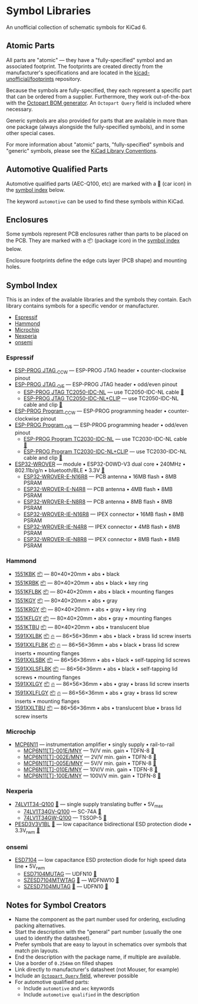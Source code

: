 
<!-- THIS FILE IS AUTOMATICALLY GENERATED. DO NOT EDIT! -->

# Symbol Libraries

An unofficial collection of schematic symbols for KiCad 6.

## Atomic Parts

All parts are "atomic" &mdash; they have a "fully-specified" symbol and an
associated footprint. The footprints are created directly from the
manufacturer's specifications and are located in the
[kicad-unofficial/footprints] repository.

Because the symbols are fully-specified, they each represent a specific part
that can be ordered from a supplier. Furthermore, they work out-of-the-box with
the [Octopart BOM generator]. An `Octopart Query` field is included where
necessary.

Generic symbols are also provided for parts that are available in more than one
package (always alongside the fully-specified symbols), and in some other
special cases.

For more information about "atomic" parts, "fully-specified" symbols and
"generic" symbols, please see the [KiCad Library Conventions].

## Automotive Qualified Parts

Automotive qualified parts (AEC-Q100, etc) are marked with a 🚗 (car icon) in
the [symbol index] below.

The keyword `automotive` can be used to find these symbols within KiCad.

## Enclosures

Some symbols represent PCB enclosures rather than parts to be placed on the PCB.
They are marked with a 📦 (package icon) in the [symbol index] below.

Enclosure footprints define the edge cuts layer (PCB shape) and mounting holes.


## Symbol Index

This is an index of the available libraries and the symbols they contain. Each
library contains symbols for a specific vendor or manufacturer.

- [Espressif](#espressif)
- [Hammond](#hammond)
- [Microchip](#microchip)
- [Nexperia](#nexperia)
- [onsemi](#onsemi)

### Espressif

- [ESP-PROG JTAG <sub>CCW</sub>](https://docs.espressif.com/projects/espressif-esp-iot-solution/en/latest/hw-reference/ESP-Prog_guide.html) &mdash; ESP-PROG JTAG header • counter-clockwise pinout
- [ESP-PROG JTAG <sub>O/E</sub>](https://docs.espressif.com/projects/espressif-esp-iot-solution/en/latest/hw-reference/ESP-Prog_guide.html) &mdash; ESP-PROG JTAG header • odd/even pinout
  - [ESP-PROG JTAG TC2050-IDC-NL](https://docs.espressif.com/projects/espressif-esp-iot-solution/en/latest/hw-reference/ESP-Prog_guide.html) &mdash; use TC2050-IDC-NL cable [👣](https://github.com/kicad-unofficial/footprints#user-content-tagconnect_tc2050-nl 'Footprint: TagConnect TC2050-NL')
  - [ESP-PROG JTAG TC2050-IDC-NL+CLIP](https://docs.espressif.com/projects/espressif-esp-iot-solution/en/latest/hw-reference/ESP-Prog_guide.html) &mdash; use TC2050-IDC-NL cable and clip [👣](https://github.com/kicad-unofficial/footprints#user-content-tagconnect_tc2050-nl+clip 'Footprint: TagConnect TC2050-NL+CLIP')
- [ESP-PROG Program <sub>CCW</sub>](https://docs.espressif.com/projects/espressif-esp-iot-solution/en/latest/hw-reference/ESP-Prog_guide.html) &mdash; ESP-PROG programming header • counter-clockwise pinout
- [ESP-PROG Program <sub>O/E</sub>](https://docs.espressif.com/projects/espressif-esp-iot-solution/en/latest/hw-reference/ESP-Prog_guide.html) &mdash; ESP-PROG programming header • odd/even pinout
  - [ESP-PROG Program TC2030-IDC-NL](https://docs.espressif.com/projects/espressif-esp-iot-solution/en/latest/hw-reference/ESP-Prog_guide.html) &mdash; use TC2030-IDC-NL cable [👣](https://github.com/kicad-unofficial/footprints#user-content-tagconnect_tc2030-nl 'Footprint: TagConnect TC2030-NL')
  - [ESP-PROG Program TC2030-IDC-NL+CLIP](https://docs.espressif.com/projects/espressif-esp-iot-solution/en/latest/hw-reference/ESP-Prog_guide.html) &mdash; use TC2030-IDC-NL cable and clip [👣](https://github.com/kicad-unofficial/footprints#user-content-tagconnect_tc2030-nl+clip 'Footprint: TagConnect TC2030-NL+CLIP')
- [ESP32-WROVER](https://www.espressif.com/sites/default/files/documentation/esp32-wrover-e_esp32-wrover-ie_datasheet_en.pdf) &mdash; module • ESP32-D0WD-V3 dual core • 240MHz • 802.11b/g/n • bluetooth/BLE • 3.3V [👣](https://github.com/kicad-unofficial/footprints#user-content-espressif_esp32-wrover 'Footprint: Espressif ESP32-WROVER')
  - [ESP32-WROVER-E-N16R8](https://www.espressif.com/sites/default/files/documentation/esp32-wrover-e_esp32-wrover-ie_datasheet_en.pdf) &mdash; PCB antenna • 16MB flash • 8MB PSRAM
  - [ESP32-WROVER-E-N4R8](https://www.espressif.com/sites/default/files/documentation/esp32-wrover-e_esp32-wrover-ie_datasheet_en.pdf) &mdash; PCB antenna • 4MB flash • 8MB PSRAM
  - [ESP32-WROVER-E-N8R8](https://www.espressif.com/sites/default/files/documentation/esp32-wrover-e_esp32-wrover-ie_datasheet_en.pdf) &mdash; PCB antenna • 8MB flash • 8MB PSRAM
  - [ESP32-WROVER-IE-N16R8](https://www.espressif.com/sites/default/files/documentation/esp32-wrover-e_esp32-wrover-ie_datasheet_en.pdf) &mdash; IPEX connector • 16MB flash • 8MB PSRAM
  - [ESP32-WROVER-IE-N4R8](https://www.espressif.com/sites/default/files/documentation/esp32-wrover-e_esp32-wrover-ie_datasheet_en.pdf) &mdash; IPEX connector • 4MB flash • 8MB PSRAM
  - [ESP32-WROVER-IE-N8R8](https://www.espressif.com/sites/default/files/documentation/esp32-wrover-e_esp32-wrover-ie_datasheet_en.pdf) &mdash; IPEX connector • 8MB flash • 8MB PSRAM

### Hammond

- [1551KBK](https://www.hammfg.com/files/parts/pdf/1551KBK.pdf) [📦](#enclosures 'PCB Enclosure') &mdash; 80×40×20mm • abs • black
- [1551KRBK](https://www.hammfg.com/files/parts/pdf/1551KRBK.pdf) [📦](#enclosures 'PCB Enclosure') &mdash; 80×40×20mm • abs • black • key ring
- [1551KFLBK](https://www.hammfg.com/files/parts/pdf/1551KFLBK.pdf) [📦](#enclosures 'PCB Enclosure') &mdash; 80×40×20mm • abs • black • mounting flanges
- [1551KGY](https://www.hammfg.com/files/parts/pdf/1551KGY.pdf) [📦](#enclosures 'PCB Enclosure') &mdash; 80×40×20mm • abs • gray
- [1551KRGY](https://www.hammfg.com/files/parts/pdf/1551KRGY.pdf) [📦](#enclosures 'PCB Enclosure') &mdash; 80×40×20mm • abs • gray • key ring
- [1551KFLGY](https://www.hammfg.com/files/parts/pdf/1551KFLGY.pdf) [📦](#enclosures 'PCB Enclosure') &mdash; 80×40×20mm • abs • gray • mounting flanges
- [1551KTBU](https://www.hammfg.com/files/parts/pdf/1551KTBU.pdf) [📦](#enclosures 'PCB Enclosure') &mdash; 80×40×20mm • abs • translucent blue
- [1591XXLBK](https://www.hammfg.com/files/parts/pdf/1591XXLBK.pdf) [📦](#enclosures 'PCB Enclosure') [🔥](#enclosures 'Flame Retardant') &mdash; 86×56×36mm • abs • black • brass lid screw inserts
- [1591XXLFLBK](https://www.hammfg.com/files/parts/pdf/1591XXLFLBK.pdf) [📦](#enclosures 'PCB Enclosure') [🔥](#enclosures 'Flame Retardant') &mdash; 86×56×36mm • abs • black • brass lid screw inserts • mounting flanges
- [1591XXLSBK](https://www.hammfg.com/files/parts/pdf/1591XXLSBK.pdf) [📦](#enclosures 'PCB Enclosure') &mdash; 86×56×36mm • abs • black • self-tapping lid screws
- [1591XXLSFLBK](https://www.hammfg.com/files/parts/pdf/1591XXLSFLBK.pdf) [📦](#enclosures 'PCB Enclosure') &mdash; 86×56×36mm • abs • black • self-tapping lid screws • mounting flanges
- [1591XXLGY](https://www.hammfg.com/files/parts/pdf/1591XXLGY.pdf) [📦](#enclosures 'PCB Enclosure') [🔥](#enclosures 'Flame Retardant') &mdash; 86×56×36mm • abs • gray • brass lid screw inserts
- [1591XXLFLGY](https://www.hammfg.com/files/parts/pdf/1591XXLFLGY.pdf) [📦](#enclosures 'PCB Enclosure') [🔥](#enclosures 'Flame Retardant') &mdash; 86×56×36mm • abs • gray • brass lid screw inserts • mounting flanges
- [1591XXLTBU](https://www.hammfg.com/files/parts/pdf/1591XXLTBU.pdf) [📦](#enclosures 'PCB Enclosure') &mdash; 86×56×36mm • abs • translucent blue • brass lid screw inserts

### Microchip

- [MCP6N11](https://ww1.microchip.com/downloads/en/DeviceDoc/25073A.pdf) &mdash; instrumentation amplifier • singly supply • rail-to-rail
  - [MCP6N11[T]-001E/MNY](https://ww1.microchip.com/downloads/en/DeviceDoc/25073A.pdf) &mdash; 1V/V min. gain • TDFN-8 [👣](https://github.com/kicad-unofficial/footprints#user-content-microchip_tdfn-8-2x3-mny 'Footprint: Microchip TDFN-8-2x3-MNY')
  - [MCP6N11[T]-002E/MNY](https://ww1.microchip.com/downloads/en/DeviceDoc/25073A.pdf) &mdash; 2V/V min. gain • TDFN-8 [👣](https://github.com/kicad-unofficial/footprints#user-content-microchip_tdfn-8-2x3-mny 'Footprint: Microchip TDFN-8-2x3-MNY')
  - [MCP6N11[T]-005E/MNY](https://ww1.microchip.com/downloads/en/DeviceDoc/25073A.pdf) &mdash; 5V/V min. gain • TDFN-8 [👣](https://github.com/kicad-unofficial/footprints#user-content-microchip_tdfn-8-2x3-mny 'Footprint: Microchip TDFN-8-2x3-MNY')
  - [MCP6N11[T]-010E/MNY](https://ww1.microchip.com/downloads/en/DeviceDoc/25073A.pdf) &mdash; 10V/V min. gain • TDFN-8 [👣](https://github.com/kicad-unofficial/footprints#user-content-microchip_tdfn-8-2x3-mny 'Footprint: Microchip TDFN-8-2x3-MNY')
  - [MCP6N11[T]-100E/MNY](https://ww1.microchip.com/downloads/en/DeviceDoc/25073A.pdf) &mdash; 100V/V min. gain • TDFN-8 [👣](https://github.com/kicad-unofficial/footprints#user-content-microchip_tdfn-8-2x3-mny 'Footprint: Microchip TDFN-8-2x3-MNY')

### Nexperia

- [74LV1T34-Q100](https://assets.nexperia.com/documents/data-sheet/74LV1T34_Q100.pdf) [🚗](#automotive-qualified-parts 'Automotive Qualified Part') &mdash; single supply translating buffer • 5V<sub>max</sub>
  - [74LV1T34GV-Q100](https://assets.nexperia.com/documents/data-sheet/74LV1T34_Q100.pdf) &mdash; SC-74A [👣](https://github.com/kicad-unofficial/footprints#user-content-nexperia_sot753 'Footprint: Nexperia SOT753')
  - [74LV1T34GW-Q100](https://assets.nexperia.com/documents/data-sheet/74LV1T34_Q100.pdf) &mdash; TSSOP-5 [👣](https://github.com/kicad-unofficial/footprints#user-content-nexperia_sot353-1 'Footprint: Nexperia SOT353-1')
- [PESD3V3V1BL](https://assets.nexperia.com/documents/data-sheet/PESD3V3V1BL.pdf) [🚗](#automotive-qualified-parts 'Automotive Qualified Part') &mdash; low capacitance bidirectional ESD protection diode • 3.3V<sub>rwm</sub> [👣](https://github.com/kicad-unofficial/footprints#user-content-nexperia_sod882 'Footprint: Nexperia SOD882')

### onsemi

- [ESD7104](https://www.onsemi.com/pdf/datasheet/esd7104-d.pdf) &mdash; low capacitance ESD protection diode for high speed data line • 5V<sub>rwm</sub>
  - [ESD7104MUTAG](https://www.onsemi.com/pdf/datasheet/esd7104-d.pdf) &mdash; UDFN10 [👣](https://github.com/kicad-unofficial/footprints#user-content-onsemi_517bb-01 'Footprint: onsemi 517BB-01')
  - [SZESD7104MTWTAG](https://www.onsemi.com/pdf/datasheet/esd7104-d.pdf) [🚗](#automotive-qualified-parts 'Automotive Qualified Part') &mdash; WDFNW10 [👣](https://github.com/kicad-unofficial/footprints#user-content-onsemi_515ah 'Footprint: onsemi 515AH')
  - [SZESD7104MUTAG](https://www.onsemi.com/pdf/datasheet/esd7104-d.pdf) [🚗](#automotive-qualified-parts 'Automotive Qualified Part') &mdash; UDFN10 [👣](https://github.com/kicad-unofficial/footprints#user-content-onsemi_517bb-01 'Footprint: onsemi 517BB-01')

## Notes for Symbol Creators

- Name the component as the part number used for ordering, excluding packing alternatives.
- Start the description with the "general" part number (usually the one used to identify the datasheet).
- Prefer symbols that are easy to layout in schematics over symbols that match pin layouts.
- End the description with the package name, if multiple are available.
- Use a border of `0.254mm` on filled shapes
- Link directly to manufacturer's datasheet (not Mouser, for example)
- Include an [`Octopart Query` field](https://github.com/kicad-unofficial/bom/tree/main/octopart#readme), wherever possible
- For automotive qualified parts:
  - Include `automotive` and `aec` keywords
  - Include `automotive qualified` in the description

<!-- references -->

[kicad library conventions]: https://klc.kicad.org/general/g2/g2.1/

[octopart bom generator]:
https://github.com/kicad-unofficial/bom/tree/main/octopart#readme

[kicad-unofficial/footprints]: https://github.com/kicad-unofficial/footprints

[symbol index]: #symbol-index

